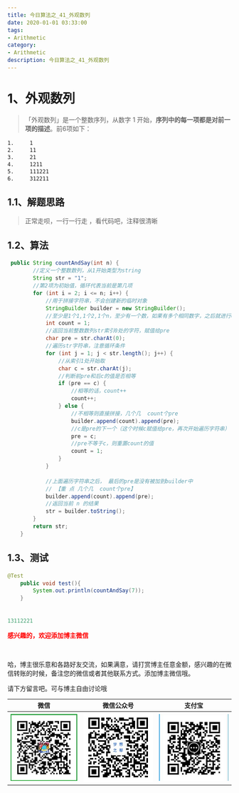 ```yaml
---
title: 今日算法之_41_外观数列
date: 2020-01-01 03:33:00
tags: 
- Arithmetic
category: 
- Arithmetic
description: 今日算法之_41_外观数列
---
```




# 1、外观数列
> 「外观数列」是一个整数序列，从数字 1 开始，**序列中的每一项都是对前一项的描述**。前6项如下：    
>



```
1.     1
2.     11
3.     21
4.     1211
5.     111221
6.     312211
```





## 1.1、解题思路 

> 正常走呗，一行一行走  ，看代码吧，注释很清晰





## 1.2、算法

```java
 public String countAndSay(int n) {
        //定义一个整数数列，从1开始类型为string
        String str = "1";
        //第2项为初始值，循环代表当前是第几项
        for (int i = 2; i <= n; i++) {
            //用于拼接字符串，不会创建新的临时对象
            StringBuilder builder = new StringBuilder();
            //至少是1个1,1个2,1个n，至少有一个数，如果有多个相同数字，之后就进行count++
            int count = 1;
            //返回当前整数数列str索引0处的字符，赋值给pre
            char pre = str.charAt(0);
            //遍历str字符串，注意循环条件
            for (int j = 1; j < str.length(); j++) {
                //从索引1处开始取
                char c = str.charAt(j);
                //判断前pre和后c的值是否相等
                if (pre == c) {
                    //相等的话，count++
                    count++;
                } else {
                    //不相等则直接拼接，几个几  count个pre
                    builder.append(count).append(pre);
                    //c是pre的下一个（这个时候c赋值给pre，再次开始遍历字符串）
                    pre = c;
                    //pre不等于c，则重置count的值
                    count = 1;
                }
            }

            //上面遍历字符串之后， 最后的pre是没有被加到builder中
            // 【重 点 几个几  count个pre】
            builder.append(count).append(pre);
            //返回当前 n 的结果
            str = builder.toString();
        }
        return str;
    }
```




## 1.3、测试 

```java
@Test
    public void test(){
        System.out.println(countAndSay(7));
    }


13112221
```








  **<font  color="red">感兴趣的，欢迎添加博主微信 </font>**       

​    

哈，博主很乐意和各路好友交流，如果满意，请打赏博主任意金额，感兴趣的在微信转账的时候，备注您的微信或者其他联系方式。添加博主微信哦。    

请下方留言吧。可与博主自由讨论哦   



|微信 | 微信公众号|支付宝|
|:-------:|:-------:|:------:|
| ![微信](https://raw.githubusercontent.com/HealerJean/HealerJean.github.io/master/assets/img/tctip/weixin.jpg)|![微信公众号](https://raw.githubusercontent.com/HealerJean/HealerJean.github.io/master/assets/img/my/qrcode_for_gh_a23c07a2da9e_258.jpg)|![支付宝](https://raw.githubusercontent.com/HealerJean/HealerJean.github.io/master/assets/img/tctip/alpay.jpg) |



<link rel="stylesheet" href="https://unpkg.com/gitalk/dist/gitalk.css">

<script src="https://unpkg.com/gitalk@latest/dist/gitalk.min.js"></script> 
<div id="gitalk-container"></div>    
 <script type="text/javascript">
    var gitalk = new Gitalk({
		clientID: `1d164cd85549874d0e3a`,
		clientSecret: `527c3d223d1e6608953e835b547061037d140355`,
		repo: `HealerJean.github.io`,
		owner: 'HealerJean',
		admin: ['HealerJean'],
		id: 'AAAAAAAAAAAAAAA',
    });
    gitalk.render('gitalk-container');
</script> 
